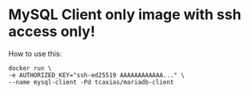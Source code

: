 # MySQL Client only image with ssh access only!

How to use this:

    docker run \
    -e AUTHORIZED_KEY="ssh-ed25519 AAAAAAAAAAAA..." \
    --name mysql-client -Pd tcaxias/mariadb-client
